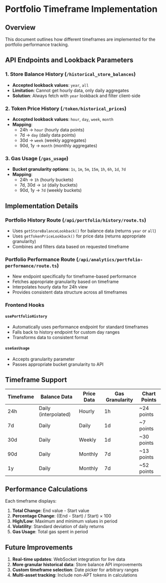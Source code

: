 # Portfolio Timeframe Implementation

## Overview
This document outlines how different timeframes are implemented for the portfolio performance tracking.

## API Endpoints and Lookback Parameters

### 1. Store Balance History (`/historical_store_balances`)
- **Accepted lookback values**: `year`, `all`
- **Limitation**: Cannot get hourly data, only daily aggregates
- **Solution**: Always fetch with `year` lookback and filter client-side

### 2. Token Price History (`/token/historical_prices`)
- **Accepted lookback values**: `hour`, `day`, `week`, `month`
- **Mapping**:
  - 24h → `hour` (hourly data points)
  - 7d → `day` (daily data points)
  - 30d → `week` (weekly aggregates)
  - 90d, 1y → `month` (monthly aggregates)

### 3. Gas Usage (`/gas_usage`)
- **Bucket granularity options**: `1s`, `1m`, `5m`, `15m`, `1h`, `6h`, `1d`, `7d`
- **Mapping**:
  - 24h → `1h` (hourly buckets)
  - 7d, 30d → `1d` (daily buckets)
  - 90d, 1y → `7d` (weekly buckets)

## Implementation Details

### Portfolio History Route (`/api/portfolio/history/route.ts`)
- Uses `getStoreBalanceLookback()` for balance data (returns `year` or `all`)
- Uses `getTokenPriceLookback()` for price data (returns appropriate granularity)
- Combines and filters data based on requested timeframe

### Portfolio Performance Route (`/api/analytics/portfolio-performance/route.ts`)
- New endpoint specifically for timeframe-based performance
- Fetches appropriate granularity based on timeframe
- Interpolates hourly data for 24h view
- Provides consistent data structure across all timeframes

### Frontend Hooks

#### `usePortfolioHistory`
- Automatically uses performance endpoint for standard timeframes
- Falls back to history endpoint for custom day ranges
- Transforms data to consistent format

#### `useGasUsage`
- Accepts granularity parameter
- Passes appropriate bucket granularity to API

## Timeframe Support

| Timeframe | Balance Data | Price Data | Gas Granularity | Chart Points |
|-----------|--------------|------------|-----------------|--------------|
| 24h       | Daily (interpolated) | Hourly | 1h | ~24 points |
| 7d        | Daily | Daily | 1d | ~7 points |
| 30d       | Daily | Weekly | 1d | ~30 points |
| 90d       | Daily | Monthly | 7d | ~13 points |
| 1y        | Daily | Monthly | 7d | ~52 points |

## Performance Calculations

Each timeframe displays:
1. **Total Change**: End value - Start value
2. **Percentage Change**: ((End - Start) / Start) × 100
3. **High/Low**: Maximum and minimum values in period
4. **Volatility**: Standard deviation of daily returns
5. **Gas Usage**: Total gas spent in period

## Future Improvements

1. **Real-time updates**: WebSocket integration for live data
2. **More granular historical data**: Store balance API improvements
3. **Custom timeframe selection**: Date picker for arbitrary ranges
4. **Multi-asset tracking**: Include non-APT tokens in calculations